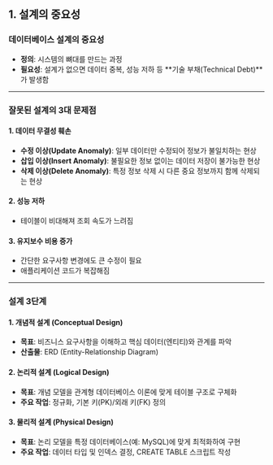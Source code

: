 ## 1. 설계의 중요성

### 데이터베이스 설계의 중요성

- **정의**: 시스템의 뼈대를 만드는 과정
- **필요성**: 설계가 없으면 데이터 중복, 성능 저하 등 **기술 부채(Technical Debt)**가 발생함

---

### 잘못된 설계의 3대 문제점

#### 1. 데이터 무결성 훼손
- **수정 이상(Update Anomaly)**: 일부 데이터만 수정되어 정보가 불일치하는 현상
- **삽입 이상(Insert Anomaly)**: 불필요한 정보 없이는 데이터 저장이 불가능한 현상
- **삭제 이상(Delete Anomaly)**: 특정 정보 삭제 시 다른 중요 정보까지 함께 삭제되는 현상

#### 2. 성능 저하
- 테이블이 비대해져 조회 속도가 느려짐

#### 3. 유지보수 비용 증가
- 간단한 요구사항 변경에도 큰 수정이 필요
- 애플리케이션 코드가 복잡해짐

---

### 설계 3단계

#### 1. 개념적 설계 (Conceptual Design)
- **목표**: 비즈니스 요구사항을 이해하고 핵심 데이터(엔티티)와 관계를 파악
- **산출물**: ERD (Entity-Relationship Diagram)

#### 2. 논리적 설계 (Logical Design)
- **목표**: 개념 모델을 관계형 데이터베이스 이론에 맞게 테이블 구조로 구체화
- **주요 작업**: 정규화, 기본 키(PK)/외래 키(FK) 정의

#### 3. 물리적 설계 (Physical Design)
- **목표**: 논리 모델을 특정 데이터베이스(예: MySQL)에 맞게 최적화하여 구현
- **주요 작업**: 데이터 타입 및 인덱스 결정, CREATE TABLE 스크립트 작성
